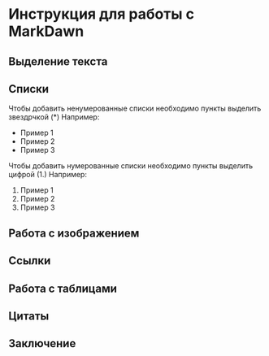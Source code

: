 # Инструкция для работы с MarkDawn

## Выделение текста 

## Списки

Чтобы добавить ненумерованные списки необходимо пункты выделить звездрчкой (*)
Например:
* Пример 1
* Пример 2
* Пример 3

Чтобы добавить нумерованные списки необходимо пункты выделить цифрой (1.)
Например:
1. Пример 1
2. Пример 2
3. Пример 3
##  Работа с изображением

## Ссылки

## Работа с таблицами

## Цитаты

## Заключение

